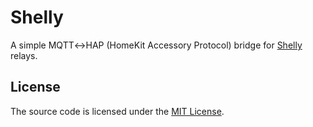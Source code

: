 # Shelly

A simple MQTT↔HAP (HomeKit Accessory Protocol) bridge for [Shelly][shelly] relays.

## License

The source code is licensed under the [MIT License][license].

[license]:https://raw.github.com/bulyshko/shelly-homekit/master/LICENSE
[shelly]:https://shelly.cloud/
